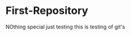 # First-Repository
<title>Suleman the Stammer is Here</title>
NOthing special just testing
this is testing of git's
